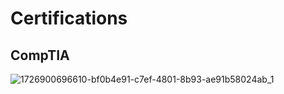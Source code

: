 # Certifications

## CompTIA


![1726900696610-bf0b4e91-c7ef-4801-8b93-ae91b58024ab_1](https://github.com/user-attachments/assets/b16c29e6-a84d-4578-9112-ba4f0122d5e8)

